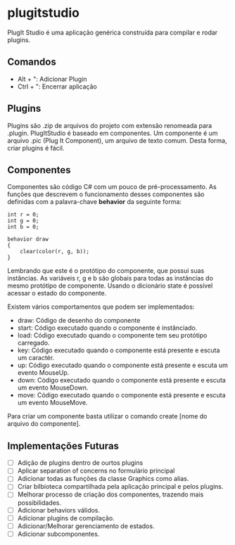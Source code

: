 # plugitstudio

PlugIt Studio é uma aplicação genérica construída para compilar e rodar plugins.

## Comandos

 - Alt + ": Adicionar Plugin
 - Ctrl + ": Encerrar aplicação

## Plugins

Plugins são .zip de arquivos do projeto com extensão renomeada para .plugin. PlugItStudio é baseado em componentes. Um componente é um arquivo .pic (Plug It Component), um arquivo de texto comum. Desta forma, criar plugins é fácil.

## Componentes

Componentes são código C# com um pouco de pré-processamento. As funções que descrevem o funcionamento desses componentes são definidas com a palavra-chave **behavior** da seguinte forma:

```
int r = 0;
int g = 0;
int b = 0;

behavior draw
{
	clear(color(r, g, b));
}
```

Lembrando que este é o protótipo do componente, que possui suas instâncias. As variáveis r, g e b são globais para todas as instâncias do mesmo protótipo de componente. Usando o dicionário state é possível acessar o estado do componente.

Existem vários comportamentos que podem ser implementados:

 - draw: Código de desenho do componente
 - start: Código executado quando o componente é instânciado.
 - load: Código executado quando o componente tem seu protótipo carregado.
 - key: Código executado quando o componente está presente e escuta um caractér.
 - up: Código executado quando o componente está presente e escuta um evento MouseUp.
 - down: Código executado quando o componente está presente e escuta um evento MouseDown.
 - move: Código executado quando o componente está presente e escuta um evento MouseMove.

Para criar um componente basta utilizar o comando create [nome do arquivo do componente].

## Implementações Futuras

- [ ] Adição de plugins dentro de ourtos plugins
- [ ] Aplicar separation of concerns no formulário principal
- [ ] Adicionar todas as funções da classe Graphics como alias.
- [ ] Criar bilbioteca compartilhada pela aplicação principal e pelos plugins.
- [ ] Melhorar processo de criação dos componentes, trazendo mais possibilidades.
- [ ] Adicionar behaviors válidos.
- [ ] Adicionar plugins de compilação.
- [ ] Adicionar/Melhorar gerenciamento de estados.
- [ ] Adicionar subcomponentes.